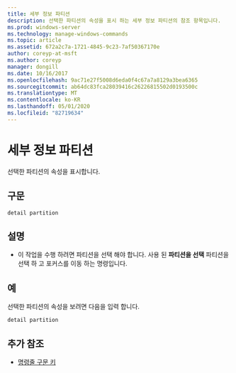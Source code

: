 ```yaml
---
title: 세부 정보 파티션
description: 선택한 파티션의 속성을 표시 하는 세부 정보 파티션의 참조 항목입니다.
ms.prod: windows-server
ms.technology: manage-windows-commands
ms.topic: article
ms.assetid: 672a2c7a-1721-4845-9c23-7af50367170e
author: coreyp-at-msft
ms.author: coreyp
manager: dongill
ms.date: 10/16/2017
ms.openlocfilehash: 9ac71e27f5008d6eda0f4c67a7a8129a3bea6365
ms.sourcegitcommit: ab64dc83fca28039416c26226815502d0193500c
ms.translationtype: MT
ms.contentlocale: ko-KR
ms.lasthandoff: 05/01/2020
ms.locfileid: "82719634"
---
```

# <a name="detail-partition"></a>세부 정보 파티션

선택한 파티션의 속성을 표시합니다.

## <a name="syntax"></a>구문

```
detail partition
```

## <a name="remarks"></a>설명

-   이 작업을 수행 하려면 파티션을 선택 해야 합니다. 사용 된 **파티션을 선택** 파티션을 선택 하 고 포커스를 이동 하는 명령입니다.

## <a name="examples"></a>예

선택한 파티션의 속성을 보려면 다음을 입력 합니다.
```
detail partition
```

## <a name="additional-references"></a>추가 참조

- [명령줄 구문 키](command-line-syntax-key.md)

